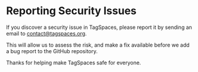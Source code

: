 # Reporting Security Issues

If you discover a security issue in TagSpaces, please report it by sending an
email to [contact@tagspaces.org](mailto:contact@tagspaces.org).

This will allow us to assess the risk, and make a fix available before we add a
bug report to the GitHub repository.

Thanks for helping make TagSpaces safe for everyone.
